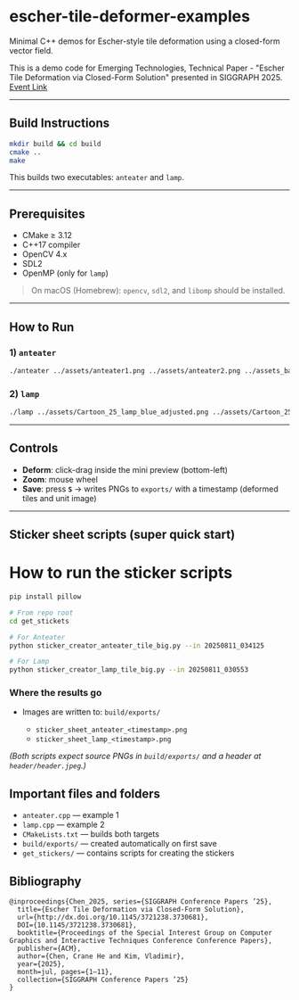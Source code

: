 # escher-tile-deformer-examples

Minimal C++ demos for Escher-style tile deformation using a closed-form vector field.

This is a demo code for Emerging Technologies, Technical Paper - "Escher Tile Deformation via Closed-Form Solution" presented in SIGGRAPH 2025. [Event Link](https://s2025.conference-schedule.org/presentation/?id=misc_210&sess=sess592)

---

## Build Instructions

```bash
mkdir build && cd build
cmake ..
make
```

This builds two executables: `anteater` and `lamp`.

---

## Prerequisites

* CMake ≥ 3.12
* C++17 compiler
* OpenCV 4.x
* SDL2
* OpenMP (only for `lamp`)

> On macOS (Homebrew): `opencv`, `sdl2`, and `libomp` should be installed.

---

## How to Run

### 1) `anteater`

```bash
./anteater ../assets/anteater1.png ../assets/anteater2.png ../assets_background/bus.png
```

### 2) `lamp`

```bash
./lamp ../assets/Cartoon_25_lamp_blue_adjusted.png ../assets/Cartoon_25_lamp_yellow_adjusted.png ../assets/Cartoon_25_lamp_blue_adjusted.png ../assets/Cartoon_25_lamp_yellow_adjusted.png ../assets_background/living_room.png
```

---

## Controls

* **Deform**: click-drag inside the mini preview (bottom-left)
* **Zoom**: mouse wheel
* **Save**: press **`S`** → writes PNGs to `exports/` with a timestamp
  (deformed tiles and unit image)

---

## Sticker sheet scripts (super quick start)

# How to run the sticker scripts

```bash
pip install pillow

# From repo root
cd get_stickets

# For Anteater
python sticker_creator_anteater_tile_big.py --in 20250811_034125

# For Lamp
python sticker_creator_lamp_tile_big.py --in 20250811_030553
```

### Where the results go

* Images are written to: `build/exports/`

  * `sticker_sheet_anteater_<timestamp>.png`
  * `sticker_sheet_lamp_<timestamp>.png`

*(Both scripts expect source PNGs in `build/exports/` and a header at `header/header.jpeg`.)*


## Important files and folders

* `anteater.cpp` — example 1
* `lamp.cpp` — example 2
* `CMakeLists.txt` — builds both targets
* `build/exports/` — created automatically on first save
* `get_stickers/` — contains scripts for creating the stickers


## Bibliography
```
@inproceedings{Chen_2025, series={SIGGRAPH Conference Papers ’25},
  title={Escher Tile Deformation via Closed-Form Solution},
  url={http://dx.doi.org/10.1145/3721238.3730681},
  DOI={10.1145/3721238.3730681},
  booktitle={Proceedings of the Special Interest Group on Computer Graphics and Interactive Techniques Conference Conference Papers},
  publisher={ACM},
  author={Chen, Crane He and Kim, Vladimir},
  year={2025},
  month=jul, pages={1–11},
  collection={SIGGRAPH Conference Papers ’25}
}
```
